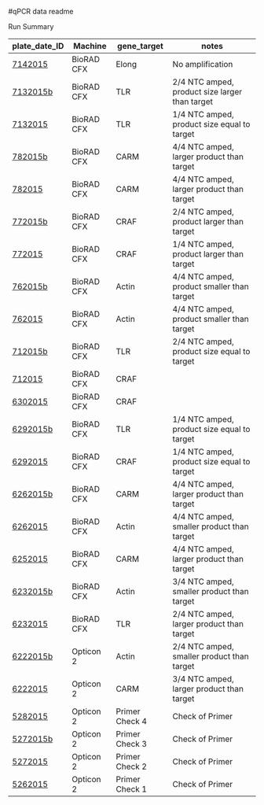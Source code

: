 #qPCR data readme

Run Summary

| **plate_date_ID**    | **Machine** | **gene_target** | **notes**                                      |
|----------------------|-------------|-----------------|------------------------------------------------|
| [7142015][7142015]   | BioRAD CFX  | Elong           | No amplification                               |
| [7132015b][7132015b] | BioRAD CFX  | TLR             | 2/4 NTC amped, product size larger than target |
| [7132015][7132015]   | BioRAD CFX  | TLR             | 1/4 NTC amped, product size equal to target    |
| [782015b][782015b]   | BioRAD CFX  | CARM            | 4/4 NTC amped, larger product than target      |
| [782015][782015]     | BioRAD CFX  | CARM            | 4/4 NTC amped, larger product than target      |
| [772015b][772015b]   | BioRAD CFX  | CRAF            | 2/4 NTC amped, product larger than target      |
| [772015][772015]     | BioRAD CFX  | CRAF            | 1/4 NTC amped, product larger than target      |
| [762015b][762015b]   | BioRAD CFX  | Actin           | 4/4 NTC amped, product smaller than target     |
| [762015][762015]     | BioRAD CFX  | Actin           | 4/4 NTC amped, product smaller than target     |
| [712015b][712015b]   | BioRAD CFX  | TLR             | 2/4 NTC amped, product size equal to target    |
| [712015][712015]     | BioRAD CFX  | CRAF            |                                                |
| [6302015][6302015]   | BioRAD CFX  | CRAF            |                                                |
| [6292015b][6292015b] | BioRAD CFX  | TLR             | 1/4 NTC amped, product size equal to target    |
| [6292015][6292015]   | BioRAD CFX  | CRAF            | 1/4 NTC amped, product size equal to target    |
| [6262015b][6262015b] | BioRAD CFX  | CARM            | 4/4 NTC amped, larger product than target      |
| [6262015][6262015]   | BioRAD CFX  | Actin           | 4/4 NTC amped, smaller product than target     |
| [6252015][6252015]   | BioRAD CFX  | CARM            | 4/4 NTC amped, larger product than target      |
| [6232015b][6232015b] | BioRAD CFX  | Actin           | 3/4 NTC amped, smaller product than target     |
| [6232015][6232015]   | BioRAD CFX  | TLR             | 2/4 NTC amped, larger product than target      |
| [6222015b][6222015b] | Opticon 2   | Actin           | 2/4 NTC amped, smaller product than target     |
| [6222015][6222015]   | Opticon 2   | CARM            | 3/4 NTC amped, larger product than target      |
| [5282015][5282015]   | Opticon 2   | Primer Check 4  | Check of Primer                                |
| [5272015b][5272015b] | Opticon 2   | Primer Check 3  | Check of Primer                                |
| [5272015][5272015]   | Opticon 2   | Primer Check 2  | Check of Primer                                |
| [5262015][5262015]   | Opticon 2   | Primer Check 1  | Check of Primer                                |


[7142015]: https://github.com/jheare/Resilience-Project/tree/master/qPCR%20data/7142015
[7132015b]: https://github.com/jheare/Resilience-Project/tree/master/qPCR%20data/7132015b
[7132015]: https://github.com/jheare/Resilience-Project/tree/master/qPCR%20data/7132015
[782015b]: https://github.com/jheare/Resilience-Project/tree/master/qPCR%20data/782015b
[782015]: https://github.com/jheare/Resilience-Project/tree/master/qPCR%20data/782015
[772015b]: https://github.com/jheare/Resilience-Project/tree/master/qPCR%20data/772015b
[772015]: https://github.com/jheare/Resilience-Project/tree/master/qPCR%20data/772015
[762015b]: https://github.com/jheare/Resilience-Project/tree/master/qPCR%20data/762015b
[762015]: https://github.com/jheare/Resilience-Project/tree/master/qPCR%20data/762015
[712015b]: https://github.com/jheare/Resilience-Project/tree/master/qPCR%20data/712015b
[712015]: https://github.com/jheare/Resilience-Project/tree/master/qPCR%20data/712015
[6302015]: https://github.com/jheare/Resilience-Project/tree/master/qPCR%20data/6302015
[6292015b]: https://github.com/jheare/Resilience-Project/tree/master/qPCR%20data/6292015b
[6292015]: https://github.com/jheare/Resilience-Project/tree/master/qPCR%20data/6292015
[6262015b]: https://github.com/jheare/Resilience-Project/tree/master/qPCR%20data/6262015b
[6262015]: https://github.com/jheare/Resilience-Project/tree/master/qPCR%20data/6262015
[6252015]: https://github.com/jheare/Resilience-Project/tree/master/qPCR%20data/6252015
[6232015b]: https://github.com/jheare/Resilience-Project/tree/master/qPCR%20data/6232015b
[6232015]: https://github.com/jheare/Resilience-Project/tree/master/qPCR%20data/6232015
[6222015b]: https://github.com/jheare/Resilience-Project/tree/master/qPCR%20data/6222015b
[6222015]: https://github.com/jheare/Resilience-Project/tree/master/qPCR%20data/6222015
[5282015]: https://github.com/jheare/Resilience-Project/tree/master/qPCR%20data/5282015
[5272015b]: https://github.com/jheare/Resilience-Project/tree/master/qPCR%20data/5272015b
[5272015]: https://github.com/jheare/Resilience-Project/tree/master/qPCR%20data/5272015
[5262015]: https://github.com/jheare/Resilience-Project/tree/master/qPCR%20data/5262015
